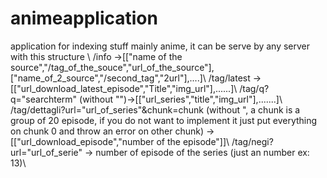 # animeapplication
application for indexing stuff mainly anime, it can be serve by any server with this structure \\
/info  ->[["name of the source","/tag_of_the_souce","url_of_the_source"],["name_of_2_source","/second_tag","2url"],....]\\
/tag/latest ->[["url_download_latest_episode","Title","img_url"],......]\\
/tag/q?q="searchterm" (without "")->[["url_series","title","img_url"],.......]\\
/tag/dettagli?url="url_of_series"&chunk=chunk  (without ", a chunk is a group of 20 episode, if you do not want to implement it just put everything on chunk 0 and throw an error on other chunk)   -> [["url_download_episode","number of the episode"]]\\
/tag/negi?url="url_of_serie" -> number of episode of the series (just an number ex: 13)\\

